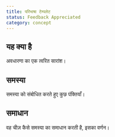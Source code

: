 ```yaml
---
title: परिभाषा टेम्पलेट
status: Feedback Appreciated
category: concept
---
```


## यह क्या है
अवधारणा का एक त्वरित सारांश।

## समस्या
समस्या को संबोधित करते हुए कुछ पंक्तियाँ।

## समाधान
वह चीज़ कैसे समस्या का समाधान करती है, इसका वर्णन।
